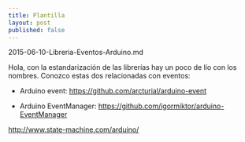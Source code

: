 ```yaml
---
title: Plantilla
layout: post
published: false
---
```

2015-06-10-Libreria-Eventos-Arduino.md


Hola, con la estandarización de las librerías hay un poco de lío con los nombres. Conozco estas dos relacionadas con eventos:

* Arduino event: https://github.com/arcturial/arduino-event

* Arduino EventManager: https://github.com/igormiktor/arduino-EventManager

http://www.state-machine.com/arduino/